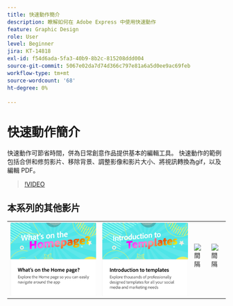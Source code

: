 ```yaml
---
title: 快速動作簡介
description: 瞭解如何在 Adobe Express 中使用快速動作
feature: Graphic Design
role: User
level: Beginner
jira: KT-14818
exl-id: f54d6ada-5fa3-40b9-8b2c-815208ddd004
source-git-commit: 5067e02da7d74d366c797e81a6a5d0ee9ac69feb
workflow-type: tm+mt
source-wordcount: '68'
ht-degree: 0%

---
```


# 快速動作簡介

快速動作可節省時間，併為日常創意作品提供基本的編輯工具。 快速動作的範例包括合併和修剪影片、移除背景、調整影像和影片大小、將視訊轉換為gif，以及編輯 PDF。

>[!VIDEO](https://video.tv.adobe.com/v/3446316?quality=12&learn=on&hidetitle=true&captions=chi_hant)

## 本系列的其他影片

<table style="table-layout:fixed">
<tr>
 <td>
      <a href="get-started.md">
         <img alt="首頁上的功能" src="assets/home-page.png" />
      </a>
 </td>
 <td>
      <a href="introduction-templates.md">
         <img alt="快速動作簡介" src="assets/introduction-templates.png" />
      </a>
 </td>
 <td>
      <img alt="間隔" src="../assets/Whitespacer.png" />
      <div>
      <br>
   </td>
   <td>
      <img alt="間隔" src="../assets/Whitespacer.png" />
      <div>
      <br>
   </td>
</tr>
</table>
